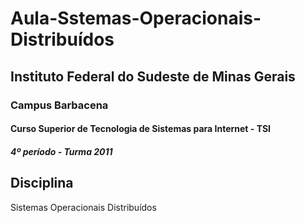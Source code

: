 Aula-Sstemas-Operacionais-Distribuídos
=================

## Instituto Federal do Sudeste de Minas Gerais ##
### Campus Barbacena ###
#### Curso Superior de Tecnologia de Sistemas para Internet - TSI ####
##### 4º período - Turma 2011  #####


Disciplina
----------

Sistemas Operacionais Distribuídos
